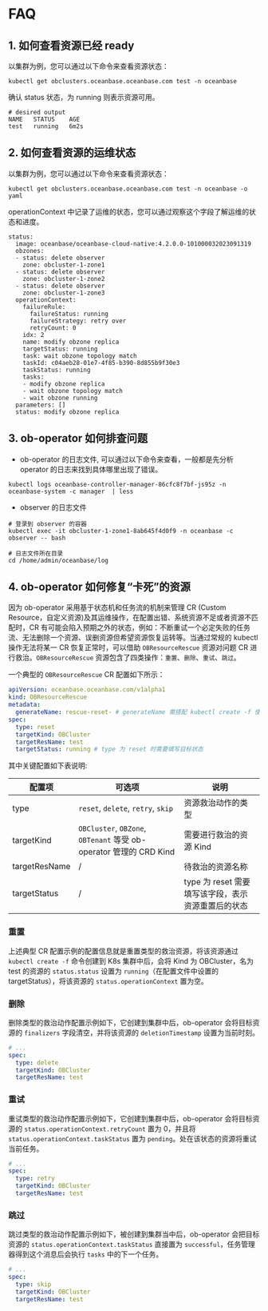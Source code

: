 # FAQ

## 1. 如何查看资源已经 ready

以集群为例，您可以通过以下命令来查看资源状态：

```shell
kubectl get obclusters.oceanbase.oceanbase.com test -n oceanbase 
```

确认 status 状态，为 running 则表示资源可用。

```shell
# desired output 
NAME   STATUS    AGE
test   running   6m2s
```

## 2. 如何查看资源的运维状态

以集群为例，您可以通过以下命令来查看资源状态：

```shell
kubectl get obclusters.oceanbase.oceanbase.com test -n oceanbase -o yaml
```

operationContext 中记录了运维的状态，您可以通过观察这个字段了解运维的状态和进度。

```shell
status:
  image: oceanbase/oceanbase-cloud-native:4.2.0.0-101000032023091319
  obzones:
  - status: delete observer
    zone: obcluster-1-zone1
  - status: delete observer
    zone: obcluster-1-zone2
  - status: delete observer
    zone: obcluster-1-zone3
  operationContext:
    failureRule:
      failureStatus: running
      failureStrategy: retry over
      retryCount: 0
    idx: 2
    name: modify obzone replica
    targetStatus: running
    task: wait obzone topology match
    taskId: c04aeb28-01e7-4f85-b390-8d855b9f30e3
    taskStatus: running
    tasks:
    - modify obzone replica
    - wait obzone topology match
    - wait obzone running
  parameters: []
  status: modify obzone replica
```

## 3. ob-operator 如何排查问题

* ob-operator 的日志文件, 可以通过以下命令来查看，一般都是先分析 operator 的日志来找到具体哪里出现了错误。

```shell
kubectl logs oceanbase-controller-manager-86cfc8f7bf-js95z -n oceanbase-system -c manager  | less
```

* observer 的日志文件

```shell
# 登录到 observer 的容器
kubectl exec -it obcluster-1-zone1-8ab645f4d0f9 -n oceanbase -c observer -- bash

# 日志文件所在目录
cd /home/admin/oceanbase/log
```

## 4. ob-operator 如何修复“卡死”的资源

因为 ob-operator 采用基于状态机和任务流的机制来管理 CR (Custom Resource，自定义资源)及其运维操作，在配置出错、系统资源不足或者资源不匹配时，CR 有可能会陷入预期之外的状态，例如：不断重试一个必定失败的任务流、无法删除一个资源、误删资源但希望资源恢复运转等。当通过常规的 kubectl 操作无法将某一 CR 恢复正常时，可以借助 `OBResourceRescue` 资源对问题 CR 进行救治。`OBResourceRescue` 资源包含了四类操作：`重置`、`删除`、`重试`、`跳过`。

一个典型的 `OBResourceRescue` CR 配置如下所示：

```yaml
apiVersion: oceanbase.oceanbase.com/v1alpha1
kind: OBResourceRescue
metadata:
  generateName: rescue-reset- # generateName 需搭配 kubectl create -f 使用
spec:
  type: reset
  targetKind: OBCluster
  targetResName: test
  targetStatus: running # type 为 reset 时需要填写目标状态
```

其中关键配置如下表说明:

| 配置项 | 可选项 | 说明 |
| -- | -- | -- |
| type | `reset`, `delete`, `retry`, `skip` | 资源救治动作的类型 |
| targetKind | `OBCluster`, `OBZone`, `OBTenant` 等受 ob-operator 管理的 CRD Kind | 需要进行救治的资源 Kind |
| targetResName | / | 待救治的资源名称 |
| targetStatus | / | type 为 reset 需要填写该字段，表示资源重置后的状态 | 

### 重置

上述典型 CR 配置示例的配置信息就是重置类型的救治资源，将该资源通过 `kubectl create -f` 命令创建到 K8s 集群中后，会将 Kind 为 OBCluster，名为 test 的资源的 `status.status` 设置为 `running`（在配置文件中设置的 targetStatus），将该资源的 `status.operationContext` 置为空。

### 删除

删除类型的救治动作配置示例如下，它创建到集群中后，ob-operator 会将目标资源的 `finalizers` 字段清空，并将该资源的 `deletionTimestamp` 设置为当前时刻。

```yaml
# ...
spec:
  type: delete
  targetKind: OBCluster
  targetResName: test
```

### 重试

重试类型的救治动作配置示例如下，它创建到集群中后，ob-operator 会将目标资源的 `status.operationContext.retryCount` 置为 0，并且将 `status.operationContext.taskStatus` 置为 `pending`。处在该状态的资源将重试当前任务。

```yaml
# ...
spec:
  type: retry
  targetKind: OBCluster
  targetResName: test
```

### 跳过

跳过类型的救治动作配置示例如下，被创建到集群当中后，ob-operator 会把目标资源的 `status.operationContext.taskStatus` 直接置为 `successful`，任务管理器得到这个消息后会执行 `tasks` 中的下一个任务。 

```yaml
# ...
spec:
  type: skip
  targetKind: OBCluster
  targetResName: test
```